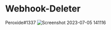 # Webhook-Deleter
Peroxide#1337
![Screenshot 2023-07-05 141116](https://github.com/Peroxidelol/Webhook-Deleter/assets/103697143/7e3c8046-7639-4fa2-b112-69b417182d0c)
